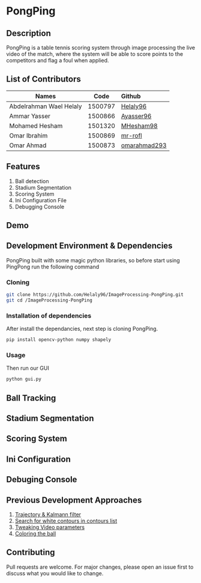 
# PongPing


## Description
PongPing is a table tennis scoring system through image processing the live video of the match, where the system
will be able to score points to the competitors and flag a foul when applied.

## List of Contributors
| Names    |      Code     |    Github  |
|----------|:-------------:|:-------------|
| Abdelrahman Wael Helaly |  1500797 | [Helaly96](https://github.com/Helaly96)     |
| Ammar Yasser |   1500866  | [Ayasser96](https://github.com/AmmarYasser97)   |
| Mohamed Hesham | 1501320 | [MHesham98](https://github.com/MHesham98)       |
| Omar Ibrahim | 1500869 |   [mr-rofl](https://github.com/mr-rofl)   |
| Omar Ahmad | 1500873 |     [omarahmad293](https://github.com/omarahmad293)   |

## Features
1. Ball detection
2. Stadium Segmentation
3. Scoring System
4. Ini Configuration File
5. Debugging Console

## Demo


## Development Environment & Dependencies 


PongPing built with some magic python libraries, so before start using PingPong run the following command

### Cloning

```bash
git clone https://github.com/Helaly96/ImageProcessing-PongPing.git
git cd /ImageProcessing-PongPing
```


### Installation of dependencies

After install the dependancies, next step is cloning PongPing.
```bash
pip install opencv-python numpy shapely
```

### Usage
Then run our GUI
```bash
python gui.py
```

## Ball Tracking
## Stadium Segmentation
## Scoring System
## Ini Configuration
## Debuging Console

## Previous Development Approaches
1. [Trajectory & Kalmann filter]()
2. [Search for white contours in contours list]()
3. [Tweaking Video parameters]()
4. [Coloring the ball]()


## Contributing
Pull requests are welcome. For major changes, please open an issue first to discuss what you would like to change.
